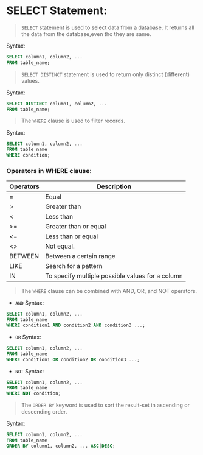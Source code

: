 # SELECT Statement:

> `SELECT` statement is used to select data from a database. It returns all the data from the database,even tho they are same.

Syntax:
```sql
SELECT column1, column2, ...
FROM table_name;
```

> `SELECT DISTINCT` statement is used to return only distinct (different) values.

Syntax:
```sql
SELECT DISTINCT column1, column2, ...
FROM table_name;
```
> The `WHERE` clause is used to filter records.

Syntax:
```sql
SELECT column1, column2, ...
FROM table_name
WHERE condition;
```

### Operators in WHERE clause:
| Operators | Description                                      |
|---        |                                               ---|
| =	        | Equal	                                           |
| >	        | Greater than                                     |
| <	        | Less than	                                       |
| >=	    | Greater than or equal                            |
| <=	    | Less than or equal                               |
| <>	    | Not equal.                                       |
| BETWEEN	| Between a certain range	                       |
| LIKE	    | Search for a pattern	                           |
| IN	    | To specify multiple possible values for a column |

> The `WHERE` clause can be combined with AND, OR, and NOT operators.

- `AND` Syntax:
```sql
SELECT column1, column2, ...
FROM table_name
WHERE condition1 AND condition2 AND condition3 ...;
```
- `OR` Syntax:
```sql
SELECT column1, column2, ...
FROM table_name
WHERE condition1 OR condition2 OR condition3 ...;
```
- `NOT` Syntax:
```sql
SELECT column1, column2, ...
FROM table_name
WHERE NOT condition;
```

> The `ORDER BY` keyword is used to sort the result-set in ascending or descending order.

Syntax:
```sql
SELECT column1, column2, ...
FROM table_name
ORDER BY column1, column2, ... ASC|DESC;
```
